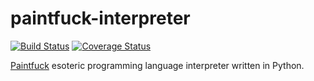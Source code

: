 # paintfuck-interpreter

[![Build Status](https://travis-ci.org/elros/paintfuck-interpreter.svg?branch=master)](https://travis-ci.org/elros/paintfuck-interpreter) [![Coverage Status](https://coveralls.io/repos/github/elros/paintfuck-interpreter/badge.svg?branch=master)](https://coveralls.io/github/elros/paintfuck-interpreter?branch=master)

[Paintfuck](https://esolangs.org/wiki/Paintfuck) esoteric programming language interpreter written in Python.
